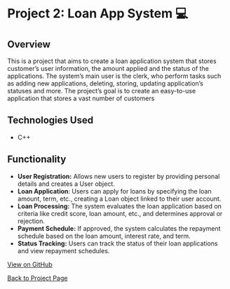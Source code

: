 # Project 2: Loan App System :computer:

## Overview

This is a project that aims to create a loan application system that stores customer’s user information, the amount applied and the status of the applications. The system’s main user is the clerk, who perform tasks such as adding new applications, deleting, storing, updating application’s statuses and more. The project’s goal is to create an easy-to-use application that stores a vast number of customers

## Technologies Used

- C++

## Functionality

- **User Registration:** Allows new users to register by providing personal details and creates a User object.
- **Loan Application**: Users can apply for loans by specifying the loan amount, term, etc., creating a Loan object linked to their user account.
- **Loan Processing:** The system evaluates the loan application based on criteria like credit score, loan amount, etc., and determines approval or rejection.
- **Payment Schedule:** If approved, the system calculates the repayment schedule based on the loan amount, interest rate, and term.
- **Status Tracking:** Users can track the status of their loan applications and view repayment schedules.


[View on GitHub](https://github.com/UniBelle/Loan-App-System)

[Back to Project Page](index.md)